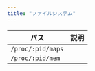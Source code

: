 ```yaml
---
title: "ファイルシステム"
---
```


| パス             | 説明 |
| ---------------- | ---- |
| `/proc/:pid/maps` |      |
| `/proc/:pid/mem` |      |
